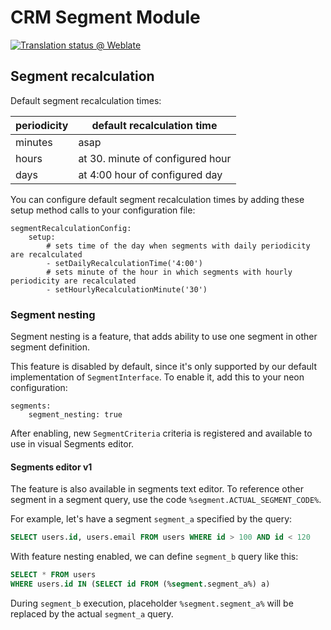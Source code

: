 # CRM Segment Module

[![Translation status @ Weblate](https://hosted.weblate.org/widgets/remp-crm/-/segment-module/svg-badge.svg)](https://hosted.weblate.org/projects/remp-crm/segments-module/)

## Segment recalculation

Default segment recalculation times:

| periodicity | default recalculation time       |
|-------------|----------------------------------|
| minutes     | asap                             |
| hours       | at 30. minute of configured hour |
| days        | at 4:00 hour of configured day   |

You can configure default segment recalculation times by adding these setup method calls to your configuration file:

```neon
segmentRecalculationConfig:
    setup:
    	# sets time of the day when segments with daily periodicity are recalculated
        - setDailyRecalculationTime('4:00')
        # sets minute of the hour in which segments with hourly periodicity are recalculated
        - setHourlyRecalculationMinute('30')
```

### Segment nesting

Segment nesting is a feature, that adds ability to use one segment in other segment definition.  

This feature is disabled by default, since it's only supported by our default implementation of `SegmentInterface`. To enable it, add this to your neon configuration:

```neon
segments:
    segment_nesting: true
```

After enabling, new `SegmentCriteria` criteria is registered and available to use in visual Segments editor. 

#### Segments editor v1

The feature is also available in segments text editor. To reference other segment in a segment query, use the code `%segment.ACTUAL_SEGMENT_CODE%`. 

For example, let's have a segment `segment_a` specified by the query:

```sql
SELECT users.id, users.email FROM users WHERE id > 100 AND id < 120
```

With feature nesting enabled, we can define `segment_b` query like this:

```sql
SELECT * FROM users
WHERE users.id IN (SELECT id FROM (%segment.segment_a%) a)
```

During `segment_b` execution, placeholder `%segment.segment_a%` will be replaced by the actual `segment_a` query.


